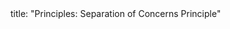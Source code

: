 <frontmatter>
title: "Principles: Separation of Concerns Principle"
</frontmatter>

<include src="index-body.md" boilerplate />
